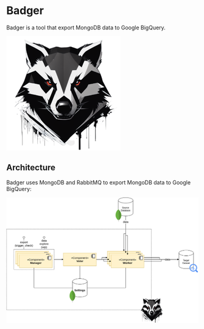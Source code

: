 # Badger 

Badger is a tool that export MongoDB data to Google BigQuery. 

<a href="https://infra-lake.github.io/badger/" target="blank"><img src="./logo/backgroundless.png" width="300" alt="Nest Logo" /></a>

## Architecture

Badger uses MongoDB and RabbitMQ to export MongoDB data to Google BigQuery:

![image](./architecture.png)